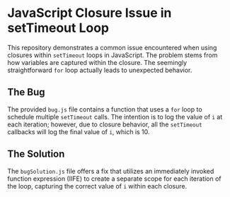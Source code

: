 # JavaScript Closure Issue in setTimeout Loop

This repository demonstrates a common issue encountered when using closures within `setTimeout` loops in JavaScript.  The problem stems from how variables are captured within the closure.  The seemingly straightforward `for` loop actually leads to unexpected behavior.

## The Bug

The provided `bug.js` file contains a function that uses a `for` loop to schedule multiple `setTimeout` calls.  The intention is to log the value of `i` at each iteration; however, due to closure behavior, all the `setTimeout` callbacks will log the final value of `i`, which is 10.

## The Solution

The `bugSolution.js` file offers a fix that utilizes an immediately invoked function expression (IIFE) to create a separate scope for each iteration of the loop, capturing the correct value of `i` within each closure.